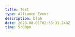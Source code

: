 ```yaml
---
title: Test
type: Alliance Event
description: b﻿lah
date: 2023-08-01T02:38:31.248Z
time: 5:00pm
---
```

